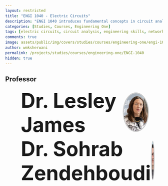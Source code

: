 ```yaml
---
layout: restricted
title: "ENGI 1040 - Electric Circuits"
description: "ENGI 1040 introduces fundamental concepts in circuit analysis. The course serves as a platform to introduce fundamental engineering skills and applies engineering tools, science, and mathematics, including laboratory and workshop practices. Topics covered include electric circuit parameters, definitions, and units; basic circuit elements and their models; circuit analysis techniques and network theorems; Wheatstone bridge and its applications; introduction to operational amplifiers and their applications."
categories: [Studies, Courses, Engineering One]
tags: [electric circuits, circuit analysis, engineering skills, network theorems, wheatstone bridge, operational amplifiers, laboratory practices]
comments: true
image: assets/public/img/covers/studies/courses/engineering-one/engi-1040-cover.png
author: wmksherwani
permalink: /projects/studies/courses/engineering-one/ENGI-1040
hidden: true
---
```


## Professor

<html lang="en">
<head>
    <meta charset="UTF-8">
    <meta name="viewport" content="width=device-width, initial-scale=1.0">
</head>
<div id="name-wrapper" style="margin: 0;">
    <div style="display: flex; justify-content: space-between; align-items: center; padding: 0 50px;">
        <div style="font-size: 4rem; font-weight: bold;">Dr. Lesley James</div>
        <div>
            <img src="assets/public/img/people/Lesley James.png" alt="Lesley James" 
                 style="width: 120px; height: 120px; object-fit: cover; border-radius: 50%; border: 3px solid #ccc;">
        </div>
    </div>
</div>
</html>

<html lang="en">
<head>
    <meta charset="UTF-8">
    <meta name="viewport" content="width=device-width, initial-scale=1.0">
</head>
<div id="name-wrapper" style="margin: 0;">
    <div style="display: flex; justify-content: space-between; align-items: center; padding: 0 50px;">
        <div style="font-size: 4rem; font-weight: bold;">Dr. Sohrab Zendehboudi</div>
        <div>
            <img src="assets/public/img/people/Sohrab Zendehboudi.png" alt="Sohrab Zendehboudi" 
                 style="width: 120px; height: 120px; object-fit: cover; border-radius: 50%; border: 3px solid #ccc;">
        </div>
    </div>
</div>
</html>

<!-- <html lang="en">
<head>
    <meta charset="UTF-8">
    <meta name="viewport" content="width=device-width, initial-scale=1.0">
    <title>Star Rating</title>
    <link href="https://cdnjs.cloudflare.com/ajax/libs/font-awesome/6.0.0-beta3/css/all.min.css" rel="stylesheet">
</head>
<div id="star-wrapper" style="margin: 0; display: flex; justify-content: center; align-items: center;">
    <div style="display: flex; justify-content: center; align-items: center; font-size: 50px;">
        <i class="fas fa-star" style="color: gold;"></i>
        <i class="fas fa-star" style="color: gold;"></i>
        <i class="fas fa-star" style="color: gold;"></i>
        <i class="fas fa-star" style="color: gold;"></i>
        <i class="fas fa-star" style="color: gold;"></i>
    </div>
</div>
</html> -->
